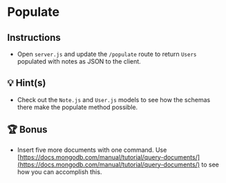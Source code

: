 # Populate

## Instructions

* Open `server.js` and update the `/populate` route to return `Users` populated with notes as JSON to the client.

## 💡 Hint(s)

* Check out the `Note.js` and `User.js` models to see how the schemas there make the populate method possible.

## 🏆 Bonus 

* Insert five more documents with one command. Use [https://docs.mongodb.com/manual/tutorial/query-documents/](https://docs.mongodb.com/manual/tutorial/query-documents/) to see how you can accomplish this.
